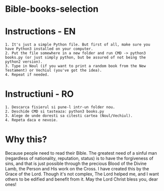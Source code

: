 # Bible-books-selection

# Instructions - EN 
    1. It's just a simple Python file. But first of all, make sure you have Python3 installed on your computer.
    2. Put the file somewhere in a new folder and run CMD -> python3 books.py (or just simply python, but be assured of not being the python2 version).
    3. Type in Noul (if you want to print a random book from the New Testament) or Vechiul (you've got the idea).
    4. Repeat if needed.
    
# Instructiuni - RO
    1. Descarca fisierul si pune-l intr-un folder nou.
    2. Deschide CMD si tasteaza: python3 books.py
    3. Alege de unde doresti sa citesti cartea (Noul/Vechiul).
    4. Repeta daca e nevoie.
    
# Why this?
Because people need to read their Bible. The greatest need of a sinful man (regardless of nationality, reputation, status) is to have the forgiveness of sins, and that is just possible through the precious Blood of the Divine Lamb, the Person and His work on the Cross. I have created this by the Grace of the Lord. Though it's not complex, The Lord helped me, and I want others to be edified and benefit from it. May the Lord Christ bless you, dear ones!
